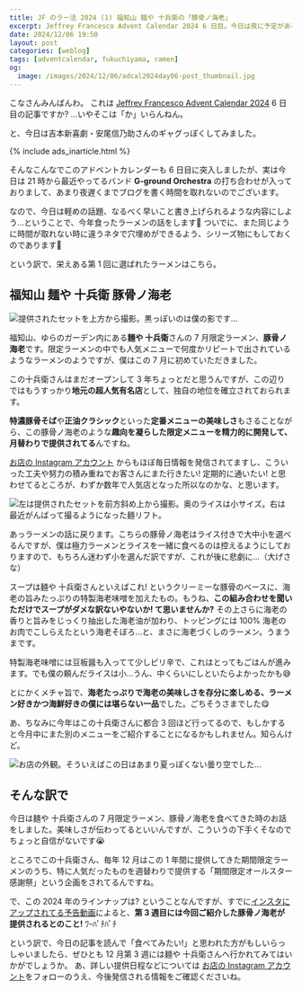 ```yaml
---
title: JF のラー活 2024 (1) 福知山 麺や 十兵衛の「豚骨ノ海老」
excerpt: Jeffrey Francesco Advent Calendar 2024 6 日目。今日は夜に予定があるのでなるべく早いこと書けそうな内容で…ということで、今年食ったラーメンの話です。笑 第 1 回は福知山にある人気店の 7 月限定ラーメン。えびー🦐
date: 2024/12/06 19:50
layout: post
categories: [weblog]
tags: [adventcalendar, fukuchiyama, ramen]
og:
  image: /images/2024/12/06/adcal2024day06-post_thumbnail.jpg
---
```


こなさんみんばんわ。
これは [Jeffrey Francesco Advent Calendar 2024][adcal] 6 日目の記事ですか? …いやそこは「か」いらんねん。

と、今日は吉本新喜劇・安尾信乃助さんのギャグっぽくしてみました。

[adcal]: https://adventar.org/calendars/10886

{% include ads_inarticle.html %}

そんなこんなでこのアドベントカレンダーも 6 日目に突入しましたが、実は今日は 21 時から最近やってるバンド <b>G-ground Orchestra</b> の打ち合わせが入っておりまして、あまり夜遅くまでブログを書く時間を取れないのでございます。

なので、今日は軽めの話題、なるべく早いこと書き上げられるような内容にしよう…ということで、今年食ったラーメンの話をします🤣
ついでに、また同じように時間が取れない時に違うネタで穴埋めができるよう、シリーズ物にもしておくのであります🤣

という訳で、栄えある第 1 回に選ばれたラーメンはこちら。


## 福知山 麺や 十兵衛 豚骨ノ海老

![提供されたセットを上方から撮影。黒っぽいのは僕の影です…][p1]

福知山、ゆらのガーデン内にある<b>麺や 十兵衛</b>さんの 7 月限定ラーメン、<b>豚骨ノ海老</b>です。限定ラーメンの中でも人気メニューで何度かリピートで出されているようなラーメンのようですが、僕はこの 7 月に初めていただきました。

この十兵衛さんはまだオープンして 3 年ちょっとだと思うんですが、この辺りではもうすっかり**地元の超人気有名店**として、独自の地位を確立されておられます。

<b>特濃豚骨そば</b>や<b>正油クラシック</b>といった**定番メニューの美味しさ**もさることながら、この豚骨ノ海老のような**趣向を凝らした限定メニューを精力的に開発して、月替わりで提供されてる**んですね。

[お店の Instagram アカウント][jubee] からもほぼ毎日情報を発信されてますし、こういった工夫や努力の積み重ねでお客さんにまた行きたい! 定期的に通いたい! と思わせてるところが、わずか数年で人気店となった所以なのかな、と思います。

[jubee]: https://www.instagram.com/jubee_2021

![左は提供されたセットを前方斜め上から撮影。奥のライスは小サイズ。右は最近がんばって撮るようになった麺リフト。][p2]

あっラーメンの話に戻ります。こちらの豚骨ノ海老はライス付きで大中小を選べるんですが、僕は極力ラーメンとライスを一緒に食べるのは控えるようにしておりますので、もちろん迷わず小を選んだ訳ですが、これが後に悲劇に…（大げさな）

スープは麺や 十兵衛さんといえばこれ! というクリーミーな豚骨のベースに、海老の旨みたっぷりの特製海老味噌を加えたもの。もうね、**この組み合わせを聞いただけでスープがダメな訳ないやないか! て思いませんか?** その上さらに海老の香りと旨みをじっくり抽出した海老油が加わり、トッピングには 100% 海老のお肉でこしらえたという海老そぼろ…と、まさに海老づくしのラーメン。うまうまです。

特製海老味噌には豆板醤も入ってて少しピリ辛で、これはとってもごはんが進みます。でも僕の頼んだライスは小…うん、中くらいにしといたらよかったかも😅

とにかくメチャ旨で、**海老たっぷりで海老の美味しさを存分に楽しめる、ラーメン好きかつ海鮮好きの僕には堪らない一品**でした。ごちそうさまでした😋

あ、ちなみに今年はこの十兵衛さんに都合 3 回ほど行ってるので、もしかすると今月中にまた別のメニューをご紹介することになるかもしれません。知らんけど。

![お店の外観。そういえばこの日はあまり夏っぽくない曇り空でした…][p3]

## そんな訳で

今日は麺や 十兵衛さんの 7 月限定ラーメン、豚骨ノ海老を食べてきた時のお話をしました。美味しさが伝わってるといいんですが、こういうの下手くそなのでちょっと自信がないです😭

ところでこの十兵衛さん、毎年 12 月はこの 1 年間に提供してきた期間限定ラーメンのうち、特に人気だったものを週替わりで提供する「期間限定オールスター感謝祭」という企画をされてるんですね。

で、この 2024 年のラインナップは? ということなんですが、すでに[インスタにアップされてる予告動画][post]によると、**第 3 週目には今回ご紹介した豚骨ノ海老が提供されるとのこと!** ﾜｰﾊﾟﾁﾊﾟﾁ

という訳で、今日の記事を読んで「食べてみたい!」と思われた方がもしいらっしゃいましたら、ぜひとも 12 月第 3 週には麺や 十兵衛さんへ行かれてみてはいかがでしょうか。
あ、詳しい提供日程などについては [お店の Instagram アカウント][jubee]をフォローのうえ、今後発信される情報をご確認くださいね。

[post]: https://www.instagram.com/p/DC765zjzQot/


[p1]: /images/2024/12/06/ramen2024-01-1.jpg
[p2]: /images/2024/12/06/ramen2024-01-2.jpg
[p3]: /images/2024/12/06/ramen2024-01-3.jpg
